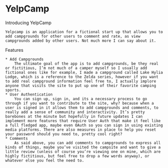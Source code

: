 # YelpCamp

Introducing YelpCamp

    Yelpcamp is an application for a fictional start up that allows you to add campgrounds for other users to comment and rate, as view campgrounds added by other users. Not much more I can say about it.


Features

    * Add Campgrounds
        The ultimate goal of the app is to add campgrounds, be they real or fictitious, I’m not much of a camper myself so I usually add fictional ones like for example, I made a campground called Lake Hylia Lodge, which is a reference to the Zelda series, however if you want to add real campground information feel free to, I actually implore anyone that visits the site to put up one of their favorite camping sports.
    * User Authentication
        You can sign up, sign in, and its a necessary process to go through if you want to contribute to the site, why? because when a user is signed in it allows them to add campgrounds and comments, to really add a sense of community and interactivity. It’s pretty barebones at the minute but hopefully in future updates I can implement more features that require User Auth that make it feel like a full fledged app, maybe even OAuth so you can sign in using existing media platforms. There are also measures in place to help you reset your password should you need to, pretty cool right?
    * Comments
        As said above, you can add comments to campgrounds to express all kinds of things, maybe you’ve visited the campsite and want to give a little review (unless of course you’re viewing one on mine, which are highly fictitious, but feel free to drop a few words anyway), or whatever else you feel the need to.